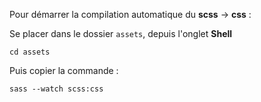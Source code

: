 Pour démarrer la compilation automatique du **scss** -> **css** : 

Se placer dans le dossier `assets`, depuis l'onglet **Shell**
```
cd assets
```
Puis copier la commande : 
```
sass --watch scss:css
```